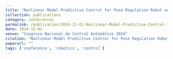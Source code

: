 ```yaml
---
title: "Nonlinear Model Predictive Control for Pose Regulation Robot and Obstacle Avoidance"
collection: publications
category: conferences
permalink: /publication/2024-11-01-Nonlinear-Model-Predictive-Control-for-Pose-Regulation-Robot-and-Obstacle-Avoidance
date: 2024-11-01
venue: "Congreso Nacional de Control Automático 2024"
citation: "Nonlinear Model Predictive Control for Pose Regulation Robot and Obstacle Avoidance. *Congreso Nacional de Control Automático 2024*, 2024."
paperurl: ""
tags: ['conference', 'robotics', 'control']
---
```

